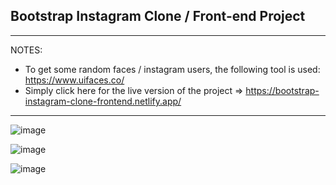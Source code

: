 ## Bootstrap Instagram Clone / Front-end Project

<hr>

NOTES:
- To get some random faces / instagram users, the following tool is used: https://www.uifaces.co/
- Simply click here for the live version of the project => https://bootstrap-instagram-clone-frontend.netlify.app/

<hr>

![image](https://user-images.githubusercontent.com/90147636/184934762-13a13362-6fc0-49bf-8e01-d16059810e5f.png)

![image](https://user-images.githubusercontent.com/90147636/184933572-db94150c-4ad2-4a1f-bf22-2c8889f2c3aa.png)

![image](https://user-images.githubusercontent.com/90147636/184933523-7bebd550-1523-4fb0-9d3f-36c613bdabdc.png)


